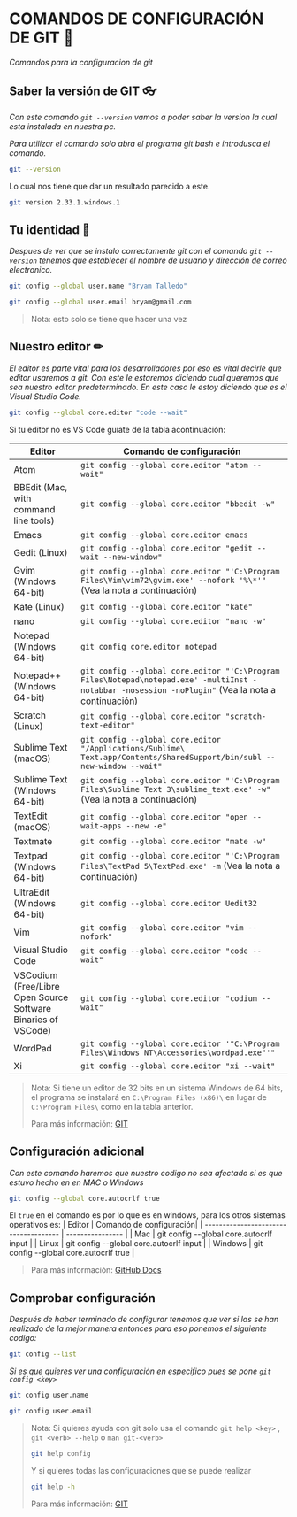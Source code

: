 # COMANDOS DE CONFIGURACIÓN DE GIT 🐙

_Comandos para la configuracion de git_

## Saber la versión de GIT 👓

_Con este comando `git --version` vamos a poder saber la version la cual esta instalada en nuestra pc._

_Para utilizar el comando solo abra el programa git bash e introdusca el comando._

```bash
git --version
```

Lo cual nos tiene que dar un resultado parecido a este.

```bash
git version 2.33.1.windows.1
```

## Tu identidad 🧔

_Despues de ver que se instalo correctamente git con el comando `git --version` tenemos que establecer el nombre de usuario y dirección de correo electronico._

```bash
git config --global user.name "Bryam Talledo"
```
```bash
git config --global user.email bryam@gmail.com
```

> Nota: esto solo se tiene que hacer una vez

## Nuestro editor ✏

_El editor es parte vital para los desarrolladores por eso es vital decirle que editor usaremos a git._
_Con este le estaremos diciendo cual queremos que sea nuestro editor predeterminado. En este caso le estoy diciendo que es el Visual Studio Code._

```bash
git config --global core.editor "code --wait"
```

Si tu editor no es VS Code guíate de la tabla acontinuación:

| Editor                                | Comando de configuración                                                                                                                 |
| ------------------------------------- | ---------------------------------------------------------------------------------------------------------------------------------------- |
| Atom                                  | `git config --global core.editor "atom --wait"`|
| BBEdit (Mac, with command line tools) | `git config --global core.editor "bbedit -w"` |
| Emacs                                 | `git config --global core.editor emacs`|
| Gedit (Linux)                         | `git config --global core.editor "gedit --wait --new-window"`|
| Gvim (Windows 64-bit)                 | `git config --global core.editor "'C:\Program Files\Vim\vim72\gvim.exe' --nofork '%\*'"` (Vea la nota a continuación)|
| Kate (Linux)                          | `git config --global core.editor "kate"`|
| nano                                  | `git config --global core.editor "nano -w"`|
| Notepad (Windows 64-bit)              | `git config core.editor notepad`|
| Notepad++ (Windows 64-bit)            | `git config --global core.editor "'C:\Program Files\Notepad\notepad.exe' -multiInst -notabbar -nosession -noPlugin"` (Vea la nota a continuación) |
| Scratch (Linux)                       | `git config --global core.editor "scratch-text-editor"`|
| Sublime Text (macOS)                  | `git config --global core.editor "/Applications/Sublime\ Text.app/Contents/SharedSupport/bin/subl --new-window --wait"`|
| Sublime Text (Windows 64-bit)         | `git config --global core.editor "'C:\Program Files\Sublime Text 3\sublime_text.exe' -w"` (Vea la nota a continuación)|
| TextEdit (macOS)                      | `git config --global core.editor "open --wait-apps --new -e"`|
| Textmate                              | `git config --global core.editor "mate -w"`|
| Textpad (Windows 64-bit)              | `git config --global core.editor "'C:\Program Files\TextPad 5\TextPad.exe' -m` (Vea la nota a continuación)|
| UltraEdit (Windows 64-bit)            | `git config --global core.editor Uedit32`|
| Vim                                   | `git config --global core.editor "vim --nofork"`|
| Visual Studio Code                    | `git config --global core.editor "code --wait"`|
| VSCodium (Free/Libre Open Source Software Binaries of VSCode)                    | `git config --global core.editor "codium --wait"`|
| WordPad             | `git config --global core.editor '"C:\Program Files\Windows NT\Accessories\wordpad.exe"'"`|
| Xi             | `git config --global core.editor "xi --wait"`|

> Nota: Si tiene un editor de 32 bits en un sistema Windows de 64 bits, el programa se instalará en `C:\Program Files (x86)\` en lugar de `C:\Program Files\` como en la tabla anterior.
>
> Para más información: [GIT](https://git-scm.com/book/en/v2/Appendix-C%3A-Git-Commands-Setup-and-Config)

## Configuración adicional

_Con este comando haremos que nuestro codigo no sea afectado si es que estuvo hecho en en MAC o Windows_

```bash
git config --global core.autocrlf true
```
El `true` en el comando es por lo que es en windows, para los otros sistemas operativos es:
| Editor                                | Comando de configuración|
| ------------------------------------- | ---------------- |
| Mac | git config --global core.autocrlf input |
| Linux | git config --global core.autocrlf input |
| Windows | git config --global core.autocrlf true |

> Para más información: [GitHub Docs](https://docs.github.com/es/get-started/getting-started-with-git/configuring-git-to-handle-line-endings)

## Comprobar configuración

_Después de haber terminado de configurar tenemos que ver si las se han realizado de la mejor manera entonces para eso ponemos el siguiente codigo:_

```bash
git config --list
```
_Si es que quieres ver una configuración en especifico pues se pone `git config <key>`_
```bash
git config user.name
```
```bash
git config user.email
```

> Nota: Si quieres ayuda con git solo usa el comando `git help <key>` , `git <verb> --help` o `man git-<verb>`
> ```bash 
> git help config
> ```
> 
> Y si quieres todas las configuraciones que se puede realizar
>  ```bash 
> git help -h
> ```
>
> Para más información: [GIT](https://git-scm.com/book/es/v2/Inicio---Sobre-el-Control-de-Versiones-%C2%BFC%C3%B3mo-obtener-ayuda%3F)


